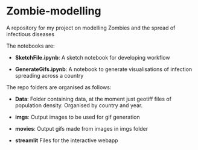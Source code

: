 # Zombie-modelling
 A repository for my project on modelling Zombies and the spread of infectious diseases

The notebooks are:
* **SketchFile.ipynb**: A sketch notebook for developing workflow

* **GenerateGifs.ipynb**: A notebook to generate visualisations of infection spreading across a country

The repo folders are organised as follows:

* **Data**: Folder containing data, at the moment just geotiff files of population density. Organised by country and year.

* **imgs**: Output images to be used for gif generation

* **movies**: Output gifs made from images in imgs folder

* **streamlit** Files for the interactive webapp
    
